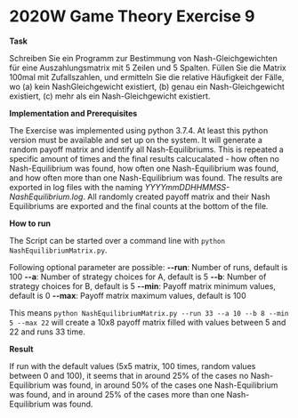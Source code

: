 # 2020W Game Theory Exercise 9

**Task**

Schreiben Sie ein Programm zur Bestimmung von Nash-Gleichgewichten für eine Auszahlungsmatrix mit 5 Zeilen und 5 Spalten. Füllen Sie die Matrix 100mal mit Zufallszahlen, und ermitteln Sie die relative Häufigkeit der Fälle, wo (a) kein NashGleichgewicht existiert, (b) genau ein Nash-Gleichgewicht existiert, (c) mehr als ein Nash-Gleichgewicht existiert.

**Implementation and Prerequisites**

The Exercise was implemented using python 3.7.4. At least this python version must be available and set up on the system. It will generate a random payoff matrix and identify all Nash-Equilibriums. This is repeated a specific amount of times and the final results calcucalated - how often no Nash-Equilibrium was found, how often one Nash-Equilibrium was found, and how often more than one Nash-Equilibrium was found. The results are exported in log files with the naming *YYYYmmDDHHMMSS-NashEquilibrium.log*. All randomly created payoff matrix and their Nash Equilibriums are exported and the final counts at the bottom of the file.

**How to run**

The Script can be started over a command line with `python NashEquilibriumMatrix.py`.

Following optional parameter are possible:
**--run**: Number of runs, default is 100
**--a**: Number of strategy choices for A, default is 5
**--b**: Number of strategy choices for B, default is 5
**--min**: Payoff matrix minimum values, default is 0
**--max**: Payoff matrix maximum values, default is 100

This means `python NashEquilibriumMatrix.py --run 33 --a 10 --b 8 --min 5 --max 22` will create a 10x8 payoff matrix filled with values between 5 and 22 and runs 33 time.

**Result**

If run with the default values (5x5 matrix, 100 times, random values between 0 and 100), it seems that in around 25% of the cases no Nash-Equilibrium was found, in around 50% of the cases one Nash-Equilibrium was found, and in around 25% of the cases more than one Nash-Equilibrium was found.